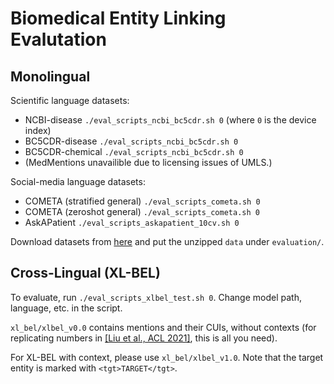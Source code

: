 # Biomedical Entity Linking Evalutation

## Monolingual

Scientific language datasets:
- NCBI-disease `./eval_scripts_ncbi_bc5cdr.sh 0` (where `0` is the device index)
- BC5CDR-disease `./eval_scripts_ncbi_bc5cdr.sh 0`
- BC5CDR-chemical `./eval_scripts_ncbi_bc5cdr.sh 0`
- (MedMentions unavailible due to licensing issues of UMLS.)

Social-media language datasets:
- COMETA (stratified general) `./eval_scripts_cometa.sh 0`
- COMETA (zeroshot general) `./eval_scripts_cometa.sh 0`
- AskAPatient `./eval_scripts_askapatient_10cv.sh 0`

Download datasets from [here](https://www.dropbox.com/s/s33fxxg23ev59ic/mel-test-data.tar.gz?dl=0) and put the unzipped `data` under `evaluation/`.

## Cross-Lingual (XL-BEL)

To evaluate, run `./eval_scripts_xlbel_test.sh 0`. Change model path, language, etc. in the script.

`xl_bel/xlbel_v0.0` contains mentions and their CUIs, without contexts (for replicating numbers in [\[Liu et al., ACL 2021\]](http://fangyuliu.me/media/pdfs/xlbel_acl2021_preprint.pdf), this is all you need). 


For XL-BEL with context, please use `xl_bel/xlbel_v1.0`. Note that the target entity is marked with `<tgt>TARGET</tgt>`. 
